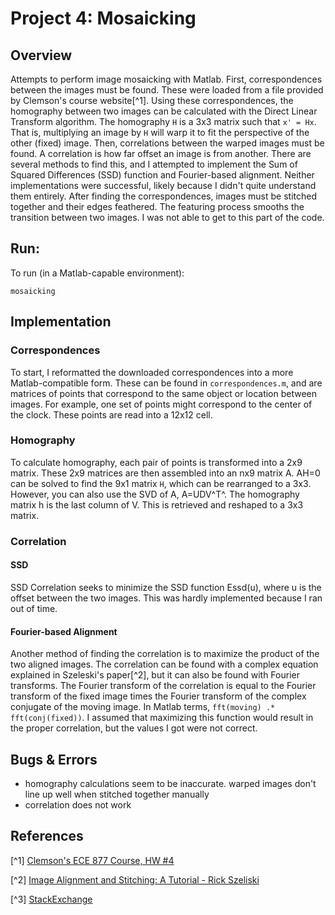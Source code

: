 # Project 4: Mosaicking

## Overview
Attempts to perform image mosaicking with Matlab.
First, correspondences between the images must be found.
These were loaded from a file provided by Clemson's course website[^1].
Using these correspondences, the homography between two images can be calculated with the Direct Linear Transform algorithm.
The homography `H` is a 3x3 matrix such that `x' = Hx`.
That is, multiplying an image by `H` will warp it to fit the perspective of the other (fixed) image.
Then, correlations between the warped images must be found.
A correlation is how far offset an image is from another.
There are several methods to find this, and I attempted to implement the Sum of Squared Differences (SSD) function and Fourier-based alignment.
Neither implementations were successful, likely because I didn't quite understand them entirely.
After finding the correspondences, images must be stitched together and their edges feathered.
The featuring process smooths the transition between two images.
I was not able to get to this part of the code.


## Run:
To run (in a Matlab-capable environment):
```
mosaicking
```

## Implementation

### Correspondences
To start, I reformatted the downloaded correspondences into a more Matlab-compatible form.
These can be found in `correspondences.m`, and are matrices of points that correspond to the same object or location between images.
For example, one set of points might correspond to the center of the clock.
These points are read into a 12x12 cell.

### Homography
To calculate homography, each pair of points is transformed into a 2x9 matrix.
These 2x9 matrices are then assembled into an nx9 matrix A.
AH=0 can be solved to find the 9x1 matrix `H`, which can be rearranged to a 3x3.
However, you can also use the SVD of A, A=UDV^T^.
The homography matrix h is the last column of V.
This is retrieved and reshaped to a 3x3 matrix.

### Correlation
#### SSD
SSD Correlation seeks to minimize the SSD function Essd(u), where u is the offset between the two images.
This was hardly implemented because I ran out of time.

#### Fourier-based Alignment
Another method of finding the correlation is to maximize the product of the two aligned images.
The correlation can be found with a complex equation explained in Szeleski's paper[^2], but it can also be found with Fourier transforms.
The Fourier transform of the correlation is equal to the Fourier transform of the fixed image times the Fourier transform of the complex conjugate of the moving image.
In Matlab terms, `fft(moving) .* fft(conj(fixed))`.
I assumed that maximizing this function would result in the proper correlation, but the values I got were not correct.

## Bugs & Errors
- homography calculations seem to be inaccurate. warped images don't line up well when stitched together manually
- correlation does not work

## References
[^1] [Clemson's ECE 877 Course, HW #4](https://cecas.clemson.edu/~stb/ece877/spring2012/)

[^2] [Image Alignment and Stitching: A Tutorial - Rick Szeliski](https://www.microsoft.com/en-us/research/publication/image-alignment-and-stitching-a-tutorial/?from=https%3A%2F%2Fresearch.microsoft.com%2Fpubs%2F70092%2Ftr-2004-92.pdf)

[^3] [StackExchange](https://math.stackexchange.com/questions/494238/how-to-compute-homography-matrix-h-from-corresponding-points-2d-2d-planar-homog)